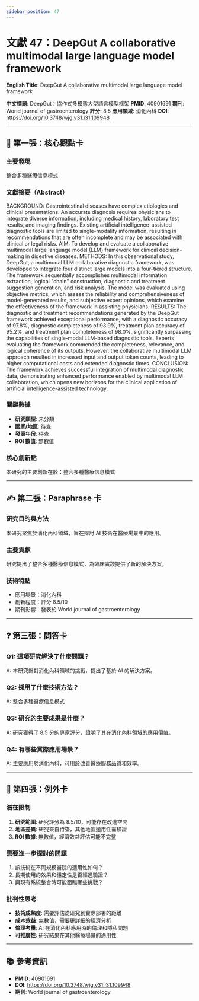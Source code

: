 ```yaml
---
sidebar_position: 47
---
```


# 文獻 47：DeepGut A collaborative multimodal large language model framework

**English Title**: DeepGut A collaborative multimodal large language model framework

**中文標題**: DeepGut：協作式多模態大型語言模型框架
**PMID**: 40901691
**期刊**: World journal of gastroenterology
**評分**: 8.5
**應用領域**: 消化內科
**DOI**: https://doi.org/10.3748/wjg.v31.i31.109948

---

## 📌 第一張：核心觀點卡

### 主要發現
整合多種醫療信息模式

### 文獻摘要（Abstract）
BACKGROUND: Gastrointestinal diseases have complex etiologies and clinical presentations. An accurate diagnosis requires physicians to integrate diverse information, including medical history, laboratory test results, and imaging findings. Existing artificial intelligence-assisted diagnostic tools are limited to single-modality information, resulting in recommendations that are often incomplete and may be associated with clinical or legal risks. AIM: To develop and evaluate a collaborative multimodal large language model (LLM) framework for clinical decision-making in digestive diseases. METHODS: In this observational study, DeepGut, a multimodal LLM collaborative diagnostic framework, was developed to integrate four distinct large models into a four-tiered structure. The framework sequentially accomplishes multimodal information extraction, logical "chain" construction, diagnostic and treatment suggestion generation, and risk analysis. The model was evaluated using objective metrics, which assess the reliability and comprehensiveness of model-generated results, and subjective expert opinions, which examine the effectiveness of the framework in assisting physicians. RESULTS: The diagnostic and treatment recommendations generated by the DeepGut framework achieved exceptional performance, with a diagnostic accuracy of 97.8%, diagnostic completeness of 93.9%, treatment plan accuracy of 95.2%, and treatment plan completeness of 98.0%, significantly surpassing the capabilities of single-modal LLM-based diagnostic tools. Experts evaluating the framework commended the completeness, relevance, and logical coherence of its outputs. However, the collaborative multimodal LLM approach resulted in increased input and output token counts, leading to higher computational costs and extended diagnostic times. CONCLUSION: The framework achieves successful integration of multimodal diagnostic data, demonstrating enhanced performance enabled by multimodal LLM collaboration, which opens new horizons for the clinical application of artificial intelligence-assisted technology.

### 關鍵數據
- **研究類型**: 未分類
- **國家/地區**: 待查
- **發表年份**: 待查
- **ROI 數值**: 無數值

### 核心創新點
本研究的主要創新在於：整合多種醫療信息模式

---

## ✍️ 第二張：Paraphrase 卡

### 研究目的與方法
本研究聚焦於消化內科領域，旨在探討 AI 技術在醫療場景中的應用。

### 主要貢獻
研究提出了整合多種醫療信息模式，為臨床實踐提供了新的解決方案。

### 技術特點
- 應用場景：消化內科
- 創新程度：評分 8.5/10
- 期刊影響：發表於 World journal of gastroenterology

---

## ❓ 第三張：問答卡

### Q1: 這項研究解決了什麼問題？
A: 本研究針對消化內科領域的挑戰，提出了基於 AI 的解決方案。

### Q2: 採用了什麼技術方法？
A: 整合多種醫療信息模式

### Q3: 研究的主要成果是什麼？
A: 研究獲得了 8.5 分的專家評分，證明了其在消化內科領域的應用價值。

### Q4: 有哪些實際應用場景？
A: 主要應用於消化內科，可用於改善醫療服務品質和效率。

---

## 🤔 第四張：例外卡

### 潛在限制
1. **研究範圍**: 研究評分為 8.5/10，可能存在改進空間
2. **地區差異**: 研究來自待查，其他地區適用性需驗證
3. **ROI 數據**: 無數值，經濟效益評估可能不完整

### 需要進一步探討的問題
1. 該技術在不同規模醫院的適用性如何？
2. 長期使用的效果和穩定性是否經過驗證？
3. 與現有系統整合時可能面臨哪些挑戰？

### 批判性思考
- **技術成熟度**: 需要評估從研究到實際部署的距離
- **成本效益**: 無數值，需要更詳細的經濟分析
- **倫理考量**: AI 在消化內科應用時的倫理和隱私問題
- **可推廣性**: 研究結果在其他醫療場景的適用性

---

## 📚 參考資訊
- **PMID**: [40901691](https://pubmed.ncbi.nlm.nih.gov/40901691/)
- **DOI**: https://doi.org/10.3748/wjg.v31.i31.109948
- **期刊**: World journal of gastroenterology
